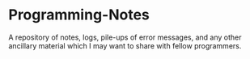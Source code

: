 # Programming-Notes
A repository of notes, logs, pile-ups of error messages, and any other ancillary material which I may want to share with fellow programmers.
